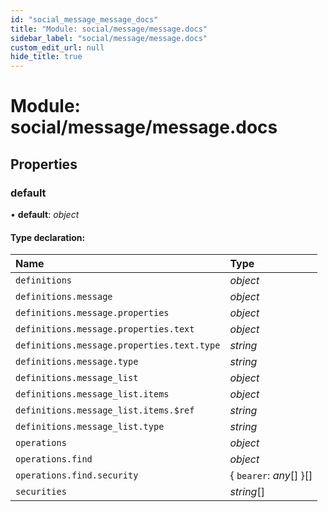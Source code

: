 ```yaml
---
id: "social_message_message_docs"
title: "Module: social/message/message.docs"
sidebar_label: "social/message/message.docs"
custom_edit_url: null
hide_title: true
---
```


# Module: social/message/message.docs

## Properties

### default

• **default**: *object*

#### Type declaration:

Name | Type |
:------ | :------ |
`definitions` | *object* |
`definitions.message` | *object* |
`definitions.message.properties` | *object* |
`definitions.message.properties.text` | *object* |
`definitions.message.properties.text.type` | *string* |
`definitions.message.type` | *string* |
`definitions.message_list` | *object* |
`definitions.message_list.items` | *object* |
`definitions.message_list.items.$ref` | *string* |
`definitions.message_list.type` | *string* |
`operations` | *object* |
`operations.find` | *object* |
`operations.find.security` | { `bearer`: *any*[]  }[] |
`securities` | *string*[] |
